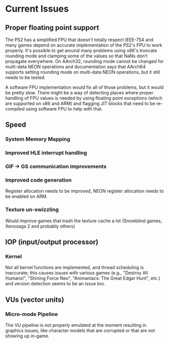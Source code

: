 # Current Issues

## Proper floating point support

The PS2 has a simplified FPU that doesn't totally respect IEEE-754 and many games depend on accurate implementation of the PS2's FPU to work properly. It's possible to get around many problems using x86's truncate rounding mode and clamping some of the values so that NaNs don't propagate everywhere. On AArch32, rounding mode cannot be changed for multi-data NEON operations and documentation says that AArch64 supports setting rounding mode on multi-data NEON operations, but it still needs to be tested.

A software FPU implementation would fix all of those problems, but it would be pretty slow. There might be a way of detecting places where proper handling of FPU values is needed by using floating point exceptions (which are supported on x86 and ARM) and flagging JIT blocks that need to be re-compiled using software FPU to help with that.

## Speed

### System Memory Mapping

### Improved HLE interrupt handling

### GIF -> GS communication improvements

### Improved code generation

Register allocation needs to be improved, NEON register allocation needs to be enabled on ARM.

### Texture un-swizzling

Would improve games that trash the texture cache a lot (Snowblind games, Xenosaga 2 and probably others)

## IOP (input/output processor)

### Kernel

Not all kernel functions are implemented, and thread scheduling is inaccurate; this causes issues with various games (e.g., "Destroy All Humans!", "Shining Force Neo", "Animaniacs: The Great Edgar Hunt", etc.) and version detection seems to be an issue too.

## VUs (vector units)

### Micro-mode Pipeline

The VU pipeline is not properly emulated at the moment resulting in graphics issues, like character models that are corrupted or that are not showing up in-game. 